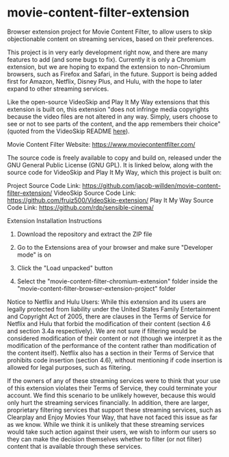 # movie-content-filter-extension
 Browser extension project for Movie Content Filter, to allow users to skip objectionable content on streaming services, based on their preferences.

 This project is in very early development right now, and there are many features to add (and some bugs to fix). Currently it is only a Chromium extension, but we are hoping to expand the extension to non-Chromium browsers, such as Firefox and Safari, in the future. Support is being added first for Amazon, Netflix, Disney Plus, and Hulu, with the hope to later expand to other streaming services.

Like the open-source VideoSkip and Play It My Way extensions that this extension is built on, this extension "does not infringe media copyrights because the video files are not altered in any way. Simply, users choose to see or not to see parts of the content, and the app remembers their choice" (quoted from the VideoSkip README [here](https://github.com/fruiz500/VideoSkip-extension/blob/master/README.md)).

Movie Content Filter Website: https://www.moviecontentfilter.com/

The source code is freely available to copy and build on, released under the GNU General Public License (GNU GPL). It is linked below, along with the source code for VideoSkip and Play It My Way, which this project is built on:

Project Source Code Link: https://github.com/jacob-willden/movie-content-filter-extension/
VideoSkip Source Code Link: https://github.com/fruiz500/VideoSkip-extension/
Play It My Way Source Code Link: https://github.com/rdp/sensible-cinema/

Extension Installation Instructions

1. Download the repository and extract the ZIP file

2. Go to the Extensions area of your browser and make sure "Developer mode" is on

3. Click the "Load unpacked" button

4. Select the "movie-content-filter-chromium-extension" folder inside the "movie-content-filter-browser-extension-project" folder

Notice to Netflix and Hulu Users: While this extension and its users are legally protected from liability under the United States Family Entertainment and Copyright Act of 2005, there are clauses in the Terms of Service for Netflix and Hulu that forbid the modification of their content (section 4.6 and section 3.4a respectively). We are not sure if filtering would be considered modification of their content or not (though we interpret it as the modification of the performance of the content rather than modification of the content itself). Netflix also has a section in their Terms of Service that prohibits code insertion (section 4.6), without mentioning if code insertion is allowed for legal purposes, such as filtering.

If the owners of any of these streaming services were to think that your use of this extension violates their Terms of Service, they could terminate your account. We find this scenario to be unlikely however, because this would only hurt the streaming services financially. In addition, there are larger, proprietary filtering services that support these streaming services, such as Clearplay and Enjoy Movies Your Way, that have not faced this issue as far as we know. While we think it is unlikely that these streaming services would take such action against their users, we wish to inform our users so they can make the decision themselves whether to filter (or not filter) content that is available through these services.